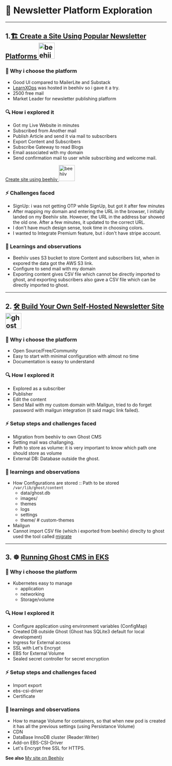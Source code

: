 # 🚀 Newsletter Platform Exploration

---


## 1.[🏗️ Create a Site Using Popular Newsletter Platforms <img src="https://images.saasworthy.com/tr:w-200,h-140,c-at_max,q-95,e-sharpen-1/beehiiv_41353_logo_1670833873_dlw9d.png" alt="beehiiv" width="50"/>](beehiiv.md)

### 🎯 Why i choose the platform
- Good UI compared to MailerLite and Substack
- [LearnXOps](https://www.learnxops.com) was hosted in beehiiv so i gave it a try.
- 2500 free mail
- Market Leader for newsletter publishing platform

### 🔍 How i explored it
- Got my Live Website in minutes
- Subscribed from Another mail
- Publish Article and send it via mail to subscribers
- Export Content and Subscribers
- Subscribe Gateway to read Blogs
- Email associated with my domain
- Send confirmation mail to user while subscribing and welcome mail.

[Create site using beehiiv <img src="https://images.saasworthy.com/tr:w-200,h-140,c-at_max,q-95,e-sharpen-1/beehiiv_41353_logo_1670833873_dlw9d.png" alt="beehiiv" width="50"/>](beehiiv.md)

### ⚡ Challenges faced
- SignUp: i was not getting OTP while SignUp, but got it after few minutes
- After mapping my domain and entering the URL in the browser, I initially landed on my Beehiiv site. However, the URL in the address bar showed the old one. After a few minutes, it updated to the correct URL.
- I don't have much design sense, took time in choosing colors.
- I wanted to Integrate Premium feature, but i don't have stripe account.

### 🧠 Learnings and observations
- Beehiiv uses S3 bucket to store Content and subscribers list, when in expored the data got the AWS S3 link.
- Configure to send mail with my domain
- Exporting content gives CSV file which cannot be directly imported to ghost, and exporting subscribers also gave a CSV file which can be directly imported to ghost.

---


## 2. [🛠️ Build Your Own Self-Hosted Newsletter Site <img src="https://user-images.githubusercontent.com/65487235/157849205-aa24152c-4610-4d7d-b752-3a8c4f9319e6.png" alt="ghost" width="50"/>](ghost.md)

### 🎯 Why i choose the platform
- Open Source/Free/Community
- Easy to start with minimal configuration with almost no time
- Documentation is eassy to understand
### 🔍 How I explored it
- Explored as a subscriber
- Publisher
- Edit the content
- Send Mail with my custom domain with Mailgun, tried to do forget password with mailgun integration (it said magic link failed).
### ⚡ Setup steps and challenges faced
- Migration from beehiiv to own Ghost CMS
- Setting mail was challanging.
- Path to store as volume: it is very important to know which path one should store as volume
- External DB: Database outside the ghost.

### 🧠 learnings and observations
- How Configurations are stored :: Path to be stored `/var/lib/ghost/content`
    - data/ghost.db
    - images/
    - themes
    - logs
    - settings
    - theme/   # custom-themes
- Mailgun
- Cannot import CSV file (which i exported from beehiiv) direclty to ghost used the tool called [migrate](https://github.com/TryGhost/migrate) 


---

## 3. ☸️ [Running Ghost CMS in EKS ](Kubernetes/README.md)

### 🎯 Why i choose the platform
- Kubernetes easy to manage
    - application
    - networking
    - Storage/volume 

### 🔍 How I explored it
- Configure application using environment variables (ConfigMap)
- Created DB outside Ghost (Ghost has SQLite3 default for local development)
- Ingress for External access
- SSL with Let's Encrypt
- EBS for External Volume
- Sealed secret controller for secret encryption

### ⚡ Setup steps and challenges faced
- Import export
- ebs-csi-driver
- Certificate

### 🧠 learnings and observations
- How to manage Volume for containers, so that when new pod is created it has all the previous settings (using Persistance Volume)
- CDN 
- DataBase InnoDB cluster (Reader:Writer)
- Add-on EBS-CSI-Driver
- Let's Encrypt free SSL for HTTPS.


**See also** [My site on Beehiiv](https://vishals-newsletter-25f774.beehiiv.com/)
